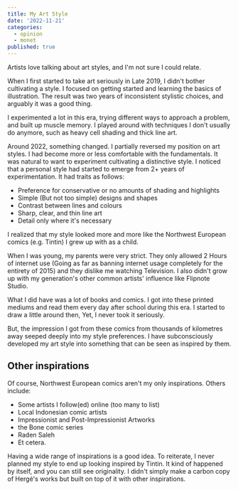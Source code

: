 ```yaml
---
title: My Art Style
date: '2022-11-21'
categories:
  - opinion
  - monet
published: true
---
```


Artists love talking about art styles, and I'm not sure I could relate.

When I first started to take art seriously in Late 2019, I didn't bother cultivating a style. I focused on getting started and learning the basics of illustration. The result was two years of inconsistent stylistic choices, and arguably it was a good thing.

I experimented a lot in this era, trying different ways to approach a problem, and built up muscle memory. I played around with techniques I don't usually do anymore, such as heavy cell shading and thick line art.

Around 2022, something changed. I partially reversed my position on art styles. I had become more or less comfortable with the fundamentals. It was natural to want to experiment cultivating a distinctive style. I noticed that a personal style had started to emerge from 2+ years of experimentation. It had traits as follows:

- Preference for conservative or no amounts of shading and highlights
- Simple (But not too simple) designs and shapes
- Contrast between lines and colours
- Sharp, clear, and thin line art
- Detail only where it's necessary

I realized that my style looked more and more like the Northwest European comics (e.g. Tintin) I grew up with as a child.

When I was young, my parents were very strict. They only allowed 2 Hours of internet use (Going as far as banning internet usage completely for the entirety of 2015) and they dislike me watching Television. I also didn't grow up with my generation's other common artists' influence like Flipnote Studio.

What I did have was a lot of books and comics. I got into these printed mediums and read them every day after school during this era. I started to draw a little around then, Yet, I never took it seriously.

But, the impression I got from these comics from thousands of kilometres away seeped deeply into my style preferences. I have subconsciously developed my art style into something that can be seen as inspired by them.

## Other inspirations

Of course, Northwest European comics aren't my only inspirations. Others include:

- Some artists I follow(ed) online (too many to list)
- Local Indonesian comic artists
- Impressionist and Post-Impressionist Artworks
- the Bone comic series
- Raden Saleh
- Et cetera.

Having a wide range of inspirations is a good idea. To reiterate, I never planned my style to end up looking inspired by Tintin. It kind of happened by itself, and you can still see originality. I didn't simply make a carbon copy of Hergé's works but built on top of it with other inspirations.
